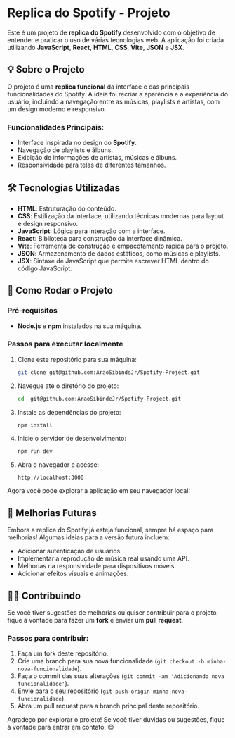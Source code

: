 # Replica do Spotify - Projeto

Este é um projeto de **replica do Spotify** desenvolvido com o objetivo de entender e praticar o uso de várias tecnologias web. A aplicação foi criada utilizando **JavaScript**, **React**, **HTML**, **CSS**, **Vite**, **JSON** e **JSX**.

## 💡 Sobre o Projeto

O projeto é uma **replica funcional** da interface e das principais funcionalidades do Spotify. A ideia foi recriar a aparência e a experiência do usuário, incluindo a navegação entre as músicas, playlists e artistas, com um design moderno e responsivo.

### Funcionalidades Principais:

- Interface inspirada no design do **Spotify**.
- Navegação de playlists e álbuns.
- Exibição de informações de artistas, músicas e álbuns.
- Responsividade para telas de diferentes tamanhos.

## 🛠️ Tecnologias Utilizadas

- **HTML**: Estruturação do conteúdo.
- **CSS**: Estilização da interface, utilizando técnicas modernas para layout e design responsivo.
- **JavaScript**: Lógica para interação com a interface.
- **React**: Biblioteca para construção da interface dinâmica.
- **Vite**: Ferramenta de construção e empacotamento rápida para o projeto.
- **JSON**: Armazenamento de dados estáticos, como músicas e playlists.
- **JSX**: Sintaxe de JavaScript que permite escrever HTML dentro do código JavaScript.

## 🚀 Como Rodar o Projeto

### Pré-requisitos

- **Node.js** e **npm** instalados na sua máquina.

### Passos para executar localmente

1. Clone este repositório para sua máquina:

   ```bash
   git clone git@github.com:AraoSibindeJr/Spotify-Project.git
   ```

2. Navegue até o diretório do projeto:

   ```bash
   cd  git@github.com:AraoSibindeJr/Spotify-Project.git
   ```

3. Instale as dependências do projeto:

   ```bash
   npm install
   ```

4. Inicie o servidor de desenvolvimento:

   ```bash
   npm run dev
   ```

5. Abra o navegador e acesse:

   ```
   http://localhost:3000
   ```

Agora você pode explorar a aplicação em seu navegador local!



## 🔧 Melhorias Futuras

Embora a replica do Spotify já esteja funcional, sempre há espaço para melhorias! Algumas ideias para a versão futura incluem:

- Adicionar autenticação de usuários.
- Implementar a reprodução de música real usando uma API.
- Melhorias na responsividade para dispositivos móveis.
- Adicionar efeitos visuais e animações.

## 👨‍💻 Contribuindo

Se você tiver sugestões de melhorias ou quiser contribuir para o projeto, fique à vontade para fazer um **fork** e enviar um **pull request**.

### Passos para contribuir:

1. Faça um fork deste repositório.
2. Crie uma branch para sua nova funcionalidade (`git checkout -b minha-nova-funcionalidade`).
3. Faça o commit das suas alterações (`git commit -am 'Adicionando nova funcionalidade'`).
4. Envie para o seu repositório (`git push origin minha-nova-funcionalidade`).
5. Abra um pull request para a branch principal deste repositório.

Agradeço por explorar o projeto! Se você tiver dúvidas ou sugestões, fique à vontade para entrar em contato. 😊
